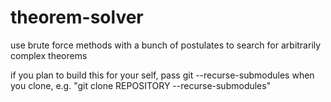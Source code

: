 # theorem-solver
use brute force methods with a bunch of postulates to search for arbitrarily complex theorems

if you plan to build this for your self, pass git --recurse-submodules when you clone, e.g. "git clone REPOSITORY --recurse-submodules"
